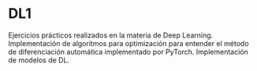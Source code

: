 # DL1
Ejercicios prácticos realizados en la materia de Deep Learning. Implementación de algorítmos para optimización para entender el método de diferenciación automática implementado por PyTorch. Implementación de modelos de DL.

